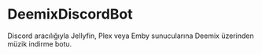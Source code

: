# DeemixDiscordBot

Discord aracılığıyla Jellyfin, Plex veya Emby sunucularına Deemix üzerinden müzik indirme botu.
